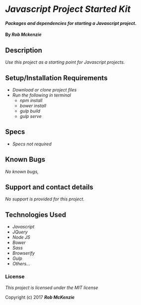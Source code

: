 # _Javascript Project Started Kit_

#### _Packages and dependencies for starting a Javascript project._

#### By _**Rob Mckenzie**_

## Description

_Use this project as a starting point for Javascript projects._

## Setup/Installation Requirements
* _Download or clone project files_
* _Run the following in terminal_
    * _npm install_
    * _bower install_
    * _gulp build_
    * _gulp serve_

## Specs
* _Specs not required_

## Known Bugs
_No known bugs,_

## Support and contact details

_No support is provided for this project._

## Technologies Used
* _Javascript_
* _JQuery_
* _Node JS_
* _Bower_
* _Sass_
* _Browserify_
* _Gulp_
* _Others..._

### License

*This project is licensed under the MIT license*

Copyright (c) 2017 **_Rob McKenzie_**

